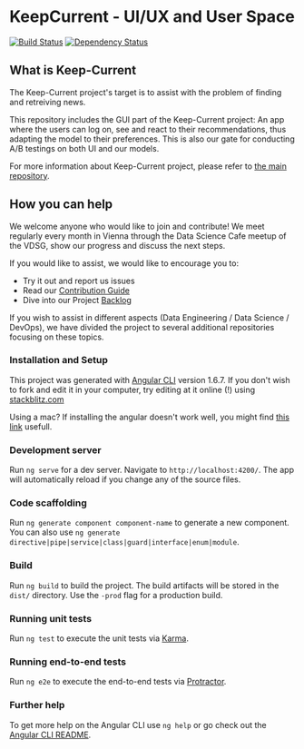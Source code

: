 # KeepCurrent - UI/UX and User Space

<!-- Badges section here. -->
[![Build Status](https://travis-ci.org/Keep-Current/WebApp.svg?branch=master)](https://travis-ci.org/Keep-Current/WebApp)
[![Dependency Status][david-badge]][david-badge-url]

## What is Keep-Current

The Keep-Current project's target is to assist with the problem of finding and retreiving news.

This repository includes the GUI part of the Keep-Current project: An app where the users can log on, see and react to their recommendations, thus adapting the model to their preferences. This is also our gate for conducting A/B testings on both UI and our models.

For more information about Keep-Current project, please refer to [the main repository](https://github.com/Keep-Current/Keep-Current/).

## How you can help

We welcome anyone who would like to join and contribute! We meet regularly every month in Vienna through the Data Science Cafe meetup of the VDSG, show our progress and discuss the next steps.

If you would like to assist, we would like to encourage you to:

* Try it out and report us issues
* Read our [Contribution Guide](CONTRIBUTING.md)
* Dive into our Project [Backlog](https://github.com/Keep-Current/Keep-Current-Site/projects)

If you wish to assist in different aspects (Data Engineering / Data Science / DevOps), we have divided the project to several additional repositories focusing on these topics.

### Installation and Setup

This project was generated with [Angular CLI](https://github.com/angular/angular-cli) version 1.6.7.
If you don't wish to fork and edit it in your computer, try editing at it online (!) using [stackblitz.com](https://stackblitz.com/github/liadmagen/Keep-Current-App)

Using a mac? If installing the angular doesn't work well, you might find  [this link](https://docs.npmjs.com/getting-started/fixing-npm-permissions) usefull.

### Development server

Run `ng serve` for a dev server. Navigate to `http://localhost:4200/`. The app will automatically reload if you change any of the source files.

### Code scaffolding

Run `ng generate component component-name` to generate a new component. You can also use `ng generate directive|pipe|service|class|guard|interface|enum|module`.

### Build

Run `ng build` to build the project. The build artifacts will be stored in the `dist/` directory. Use the `-prod` flag for a production build.

### Running unit tests

Run `ng test` to execute the unit tests via [Karma](https://karma-runner.github.io).

### Running end-to-end tests

Run `ng e2e` to execute the end-to-end tests via [Protractor](http://www.protractortest.org/).

### Further help

To get more help on the Angular CLI use `ng help` or go check out the [Angular CLI README](https://github.com/angular/angular-cli/blob/master/README.md).

[david-badge]: https://david-dm.org/liadmagen/keep-current-app.svg
[david-badge-url]: https://david-dm.org/liadmagen/keep-current-app
[travis-badge-url]: https://travis-ci.org/liadmagen/Keep-Current-App.svg?branch=master
